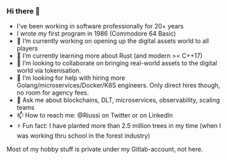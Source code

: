 ### Hi there 👋

- I've been working in software professionally for 20+ years
- I wrote my first program in 1986 (Commodore 64 Basic)
- 🔭 I’m currently working on opening up the digital assets world to all players
- 🌱 I’m currently learning more about Rust (and modern >= C++17) 
- 👯 I’m looking to collaborate on bringing real-world assets to the digital world via tokenisation.
- 🤔 I’m looking for help with hiring more Golang/microservices/Docker/K8S engineers. Only direct hires though, no room for agency fees.
- 💬 Ask me about blockchains, DLT, microservices, observability, scaling teams
- 📫 How to reach me: @Riussi on Twitter or on LinkedIn
- ⚡ Fun fact: I have planted more than 2.5 million trees in my time (when I was working thru school in the forest industry)

Most of my hobby stuff is private under my Gitlab-account, not here.
<!--
**riussi/riussi** is a ✨ _special_ ✨ repository because its `README.md` (this file) appears on your GitHub profile.

Here are some ideas to get you started:

- 🔭 I’m currently working on ...
- 🌱 I’m currently learning ...
- 👯 I’m looking to collaborate on ...
- 🤔 I’m looking for help with ...
- 💬 Ask me about ...
- 📫 How to reach me: ...
- 😄 Pronouns: ...
- ⚡ Fun fact: ...
-->
